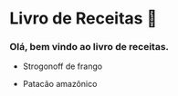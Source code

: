 # Livro de Receitas :cake:

### Olá, bem vindo ao livro de receitas.



- Strogonoff de frango

-  Patacão amazônico
